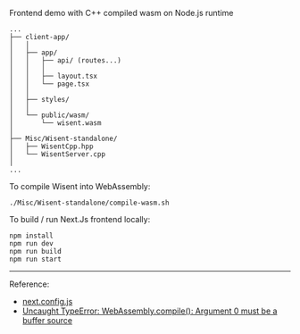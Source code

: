 Frontend demo with C++ compiled wasm on Node.js runtime

```
...
├── client-app/
│   │
│   ├── app/ 
│   │   ├── api/ (routes...)
│   │   │
│   │   ├── layout.tsx
│   │   └── page.tsx
│   │
│   ├── styles/
│   │
│   └── public/wasm/
│       └── wisent.wasm
│
├── Misc/Wisent-standalone/
│   ├── WisentCpp.hpp
│   └── WisentServer.cpp
│
...
```

To compile Wisent into WebAssembly: 

```
./Misc/Wisent-standalone/compile-wasm.sh
```

To build / run Next.Js frontend locally: 

```
npm install
npm run dev
npm run build
npm run start
```

---

Reference: 
- [next.config.js](https://github.com/vercel/next.js/blob/canary/examples/with-webassembly/next.config.js)
- [Uncaught TypeError: WebAssembly.compile(): Argument 0 must be a buffer source](https://github.com/denoland/vscode_deno/issues/708)